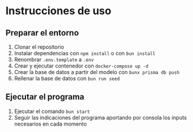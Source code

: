 # Instrucciones de uso

## Preparar el entorno
1. Clonar el repositorio
2. Instalar dependencias con `npm install` o con `bun install`
3. Renombrar `.env.template` a `.env`
4. Crear y ejecutar contenedor con `docker-compose up -d`
5. Crear la base de datos a partir del modelo con `bunx prisma db push`
6. Rellenar la base de datos con `bun run seed`

## Ejecutar el programa
1. Ejecutar el comando `bun start`
2. Seguir las indicaciones del programa aportando por consola los inputs necesarios en cada momento